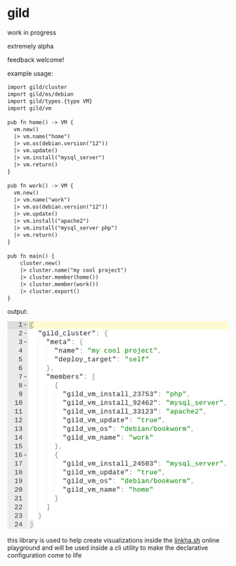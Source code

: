 # gild

work in progress

extremely alpha

feedback welcome!

example usage:
```
import gild/cluster
import gild/os/debian
import gild/types.{type VM}
import gild/vm

pub fn home() -> VM {
  vm.new()
  |> vm.name("home")
  |> vm.os(debian.version("12"))
  |> vm.update()
  |> vm.install("mysql_server")
  |> vm.return()
}

pub fn work() -> VM {
  vm.new()
  |> vm.name("work")
  |> vm.os(debian.version("12"))
  |> vm.update()
  |> vm.install("apache2")
  |> vm.install("mysql_server php")
  |> vm.return()
}

pub fn main() {
    cluster.new()
    |> cluster.name("my cool project")
    |> cluster.member(home())
    |> cluster.member(work())
    |> cluster.export()
}
```

output:

![sample json output](sample_json_output.png)

this library is used to help create visualizations inside the [linkha.sh](http://linkha.sh) online playground and will be used inside a cli utility to make the declarative configuration come to life
